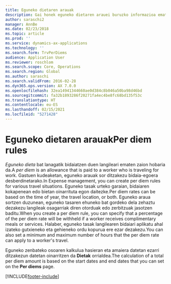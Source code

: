 ```yaml
---
title: Eguneko dietaren arauak
description: Gai honek eguneko dietaren arauei buruzko informazioa ematen du.
author: saraschi2
manager: AnnBe
ms.date: 02/23/2018
ms.topic: article
ms.prod: ''
ms.service: dynamics-ax-applications
ms.technology: ''
ms.search.form: TrvPerDiems
audience: Application User
ms.reviewer: roschlom
ms.search.scope: Core, Operations
ms.search.region: Global
ms.author: saraschi
ms.search.validFrom: 2016-02-28
ms.dyn365.ops.version: AX 7.0.0
ms.openlocfilehash: 32ea14941344660ae0d384c8b046a50ba98d46bd
ms.sourcegitcommit: fa32b1893286f20271fa4ec4be8fc68bd135f53c
ms.translationtype: HT
ms.contentlocale: eu-ES
ms.lasthandoff: 02/15/2021
ms.locfileid: "5271428"
---
```

# <a name="per-diem-rules"></a><span data-ttu-id="dd950-103">Eguneko dietaren arauak</span><span class="sxs-lookup"><span data-stu-id="dd950-103">Per diem rules</span></span>

<span data-ttu-id="dd950-104">*Eguneko dieta* bat lanagatik bidaiatzen duen langileari ematen zaion hobaria da.</span><span class="sxs-lookup"><span data-stu-id="dd950-104">A *per diem* is an allowance that is paid to a worker who is traveling for work.</span></span> <span data-ttu-id="dd950-105">Gastuen kudeaketan, eguneko arauak sor ditzakezu bidaia-egoera desberdinetarako.</span><span class="sxs-lookup"><span data-stu-id="dd950-105">In Expense management, you can create per diem rules for various travel situations.</span></span> <span data-ttu-id="dd950-106">Eguneko tasak urteko garaian, bidaiaren kokapenean edo bietan oinarrituta egon daitezke.</span><span class="sxs-lookup"><span data-stu-id="dd950-106">Per diem rates can be based on the time of year, the travel location, or both.</span></span> <span data-ttu-id="dd950-107">Eguneko araua sortzen duzunean, eguneko tasaren ehuneko bat gordeko dela zehaztu dezakezu langileak osagarriak diren otorduak edo zerbitzuak jasotzen baditu.</span><span class="sxs-lookup"><span data-stu-id="dd950-107">When you create a per diem rule, you can specify that a percentage of the per diem rate will be withheld if a worker receives complimentary meals or services.</span></span> <span data-ttu-id="dd950-108">Halaber, eguneko tasak langilearen bidaiari aplikatu ahal izateko gutxieneko eta gehieneko ordu kopurua ere ezar dezakezu.</span><span class="sxs-lookup"><span data-stu-id="dd950-108">You can also set a minimum and maximum number of hours that the per diem rate can apply to a worker's travel.</span></span>

<span data-ttu-id="dd950-109">Eguneko zenbateko osoaren kalkulua hasieran eta amaiera datetan ezarri ditzakezun datetan oinarritzen da **Dietak** orrialdea.</span><span class="sxs-lookup"><span data-stu-id="dd950-109">The calculation of a total per diem amount is based on the start dates and end dates that you can set on the **Per diems** page.</span></span>


[!INCLUDE[footer-include](../includes/footer-banner.md)]